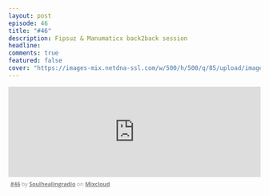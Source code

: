 ```yaml
---
layout: post
episode: 46
title: "#46"
description: Fipsuz & Manumaticx back2back session
headline:
comments: true
featured: false
cover: "https://images-mix.netdna-ssl.com/w/500/h/500/q/85/upload/images/extaudio/e85d3ee2-e543-4014-99c3-5264c98429fc.jpg"
---
```


<iframe width="100%" height="180" src="https://www.mixcloud.com/widget/iframe/?embed_type=widget_standard&amp;embed_uuid=41374307-dac0-4a4a-888e-bbd6d14a566e&amp;feed=https%3A%2F%2Fwww.mixcloud.com%2Fsoulhealingradio%2F46%2F&amp;hide_cover=1&amp;hide_tracklist=1&amp;replace=0" frameborder="0"></iframe><div style="clear: both; height: 3px; width: auto;"></div><p style="display: block; font-size: 11px; font-family: 'Open Sans', Helvetica, Arial, sans-serif; margin: 0px; padding: 3px 4px; color: rgb(153, 153, 153); width: auto;"><a href="https://www.mixcloud.com/soulhealingradio/46/?utm_source=widget&amp;utm_medium=web&amp;utm_campaign=base_links&amp;utm_term=resource_link" target="_blank" style="color:#808080; font-weight:bold;">#46</a><span> by </span><a href="https://www.mixcloud.com/soulhealingradio/?utm_source=widget&amp;utm_medium=web&amp;utm_campaign=base_links&amp;utm_term=profile_link" target="_blank" style="color:#808080; font-weight:bold;">Soulhealingradio</a><span> on </span><a href="https://www.mixcloud.com/?utm_source=widget&amp;utm_medium=web&amp;utm_campaign=base_links&amp;utm_term=homepage_link" target="_blank" style="color:#808080; font-weight:bold;"> Mixcloud</a></p><div style="clear: both; height: 3px; width: auto;"></div>
